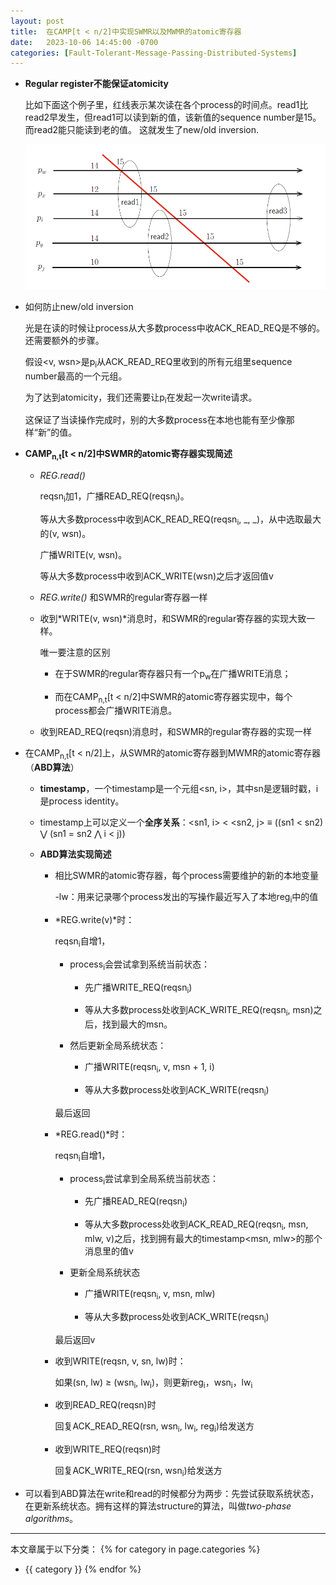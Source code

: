 ```yaml
---
layout: post
title:  在CAMP[t < n/2]中实现SWMR以及MWMR的atomic寄存器
date:   2023-10-06 14:45:00 -0700
categories: [Fault-Tolerant-Message-Passing-Distributed-Systems]
---
```


- **Regular register不能保证atomicity**

    比如下面这个例子里，红线表示某次读在各个process的时间点。read1比read2早发生，但read1可以读到新的值，该新值的sequence number是15。而read2能只能读到老的值。
    这就发生了new/old inversion.

    ![例子](/assets/images/regularity_not_atomicity.png)

- 如何防止new/old inversion

    光是在读的时候让process从大多数process中收ACK_READ_REQ是不够的。还需要额外的步骤。

    假设<v, wsn>是p<sub>i</sub>从ACK_READ_REQ里收到的所有元组里sequence number最高的一个元组。
    
    为了达到atomicity，我们还需要让p<sub>i</sub>在发起一次write请求。

    这保证了当读操作完成时，别的大多数process在本地也能有至少像那样“新”的值。

- **CAMP<sub>n,t</sub>[t &lt; n/2]中SWMR的atomic寄存器实现简述**

    - *REG.read()*

        reqsn<sub>i</sub>加1，广播READ_REQ(reqsn<sub>i</sub>)。

        等从大多数process中收到ACK_READ_REQ(reqsn<sub>i</sub>, _, _)，从中选取最大的(v, wsn)。

        广播WRITE(v, wsn)。

        等从大多数process中收到ACK_WRITE(wsn)之后才返回值v

    - *REG.write()* 和SWMR的regular寄存器一样

    - 收到*WRITE(v, wsn)*消息时，和SWMR的regular寄存器的实现大致一样。
    
        唯一要注意的区别
        
        - 在于SWMR的regular寄存器只有一个p<sub>w</sub>在广播WRITE消息；
        
        - 而在CAMP<sub>n,t</sub>[t &lt; n/2]中SWMR的atomic寄存器实现中，每个process都会广播WRITE消息。

    - 收到READ_REQ(reqsn)消息时，和SWMR的regular寄存器的实现一样


- 在CAMP<sub>n,t</sub>[t &lt; n/2]上，从SWMR的atomic寄存器到MWMR的atomic寄存器 （**ABD算法**）

    - **timestamp**，一个timestamp是一个元组<sn, i>，其中sn是逻辑时戳，i是process identity。

    - timestamp上可以定义一个**全序关系**：<sn1, i> &lt; <sn2, j> &equiv; ((sn1 &lt; sn2) &#x22C1; (sn1 = sn2 &#x22C0; i &lt; j))

    - **ABD算法实现简述**
    
        - 相比SWMR的atomic寄存器，每个process需要维护的新的本地变量

            -lw：用来记录哪个process发出的写操作最近写入了本地reg<sub>i</sub>中的值

        - *REG.write(v)*时：

            reqsn<sub>i</sub>自增1，
            
            - process<sub>i</sub>会尝试拿到系统当前状态：

                - 先广播WRITE_REQ(reqsn<sub>i</sub>)
                
                - 等从大多数process处收到ACK_WRITE_REQ(reqsn<sub>i</sub>, msn)之后，找到最大的msn。

            - 然后更新全局系统状态：
                
                - 广播WRITE(reqsn<sub>i</sub>, v, msn + 1, i)

                - 等从大多数process处收到ACK_WRITE(reqsn<sub>i</sub>)

            最后返回

        - *REG.read()*时：

            reqsn<sub>i</sub>自增1，

            - process<sub>i</sub>尝试拿到全局系统当前状态：

                - 先广播READ_REQ(reqsn<sub>i</sub>)

                - 等从大多数process处收到ACK_READ_REQ(reqsn<sub>i</sub>, msn, mlw, v)之后，找到拥有最大的timestamp<msn, mlw>的那个消息里的值v

            - 更新全局系统状态

                - 广播WRITE(reqsn<sub>i</sub>, v, msn, mlw)

                - 等从大多数process处收到ACK_WRITE(reqsn<sub>i</sub>)

            最后返回v

        - 收到WRITE(reqsn, v, sn, lw)时：

            如果(sn, lw) &ge; (wsn<sub>i</sub>, lw<sub>i</sub>)，则更新reg<sub>i</sub>，wsn<sub>i</sub>，lw<sub>i</sub>

        - 收到READ_REQ(reqsn)时

            回复ACK_READ_REQ(rsn, wsn<sub>i</sub>, lw<sub>i</sub>, reg<sub>i</sub>)给发送方

        - 收到WRITE_REQ(reqsn)时

            回复ACK_WRITE_REQ(rsn, wsn<sub>i</sub>)给发送方

- 可以看到ABD算法在write和read的时候都分为两步：先尝试获取系统状态，在更新系统状态。拥有这样的算法structure的算法，叫做*two-phase algorithms*。

---
本文章属于以下分类：
{% for category in page.categories %}
- {{ category }}
{% endfor %}